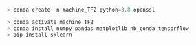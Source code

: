 



```powershell
> conda create -n machine_TF2 python=3.8 openssl
```



```powershell
> conda activate machine_TF2
> conda install numpy pandas matplotlib nb_conda tensorflow
> pip install sklearn
```

